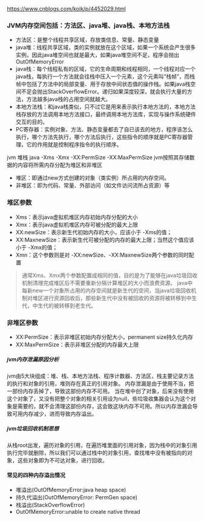 https://www.cnblogs.com/koik/p/4452029.html


### JVM内存空间包括：方法区、java堆、java栈、本地方法栈
* 方法区：是整个线程共享区域，存放类信息、常量、静态变量
* java堆：线程共享区域，类的实例就放在这个区域，如果一个系统会产生很多实例，因此java堆空间也就是最大，如果java堆空间不足，程序会抛出OutOfMemoryError
* java栈：每个线程私有的区域，它的生命周期和线程相同，一个线程对应一个java栈，每执行一个方法就会往栈中压入一个元素，这个元素叫“栈帧”，而栈帧中包括了方法中的局部变量、用于存放中间状态值的操作栈。如果java栈空间不足会抛出StackOverflowError。递归如果深度较深，就会执行大量的方法，方法越多java栈的占用空间就越大。
* 本地方法栈：和java栈类似，只不过它是用来表示执行本地方法的，本地方法栈存放的方法调用本地方法接口，最终调用本地方法库，实现与操作系统硬件交互的目的。
* PC寄存器：实例对象、方法、静态变量都去了自已该去的地方，程序该怎么执行，哪个方法先执行，哪个方法后执行，这些指令的顺序就是PC寄存器管理，它的作用就是控制程序指令的执行顺序。

jvm 堆栈
java  -Xms -Xmx -XX:PermSize -XX:MaxPermSize
jvm按照其存储数据的内容将所需内存分配为堆区和非堆区
* 堆区：即通过new方式创建的对象（类实例）所占用的内存空间。
* 非堆区：即为代码、常量、外部访问（如文件访问流所占资源）等

### 堆区参数
* Xms：表示java虚拟机堆区内存初始内存分配的大小
* Xmx：表示java虚拟机堆区内存可被分配的最大上限
* XX:newSize：表示新生代初始内存的大小，应该小于 -Xms的值；
* XX:MaxnewSize：表示新生代可被分配的内存的最大上限；当然这个值应该小于 -Xmx的值；
* Xmn：这个参数则是对 -XX:newSize、-XX:MaxnewSize两个参数的同时配置
> 通常Xms、Xmx两个参数配置成相同的值，目的是为了能够在java垃圾回收机制清理完成堆区后不需要重新分隔计算堆区的大小而浪费资源。
> java中每新new一个对象所占用的内存空间就是新生代的空间，当java垃圾回收机制对堆区进行资源回收后，那些新生代中没有被回收的资源将被转移到中生代，中生代的被转移到老生代。
### 非堆区参数
* XX:PermSize：表示非堆区初始内存分配大小，permanent size持久化内存
* XX:MaxPermSize：表示非堆区分配的内存最大上限


##### jvm内存泄漏原因分析
jvm由5大块组成：堆、栈、本地方法栈、程序计数器、方法区，栈主要记录方法的执行和对象的引用，堆则存在真正的引用对象。
内存泄漏是由于使用不当，把一部份内存丢掉了，导致这部份内存不可用。
当在堆中创了对象，后来没有使用这个对象了，又没有把整个对象的相关引用设为null，些垃圾收集器会认为这个对象是需要的，就不会清理这部份内存，这会致这块内存不可用。所以内存泄漏会导致可用内存减少，进而导致内存溢出。
##### jvm垃圾回收机制思想
从栈root出发，遍历对象的引用，在遍历堆里面的引用对象，因为栈中的对象引用执行完毕就删除，所以我们可以通过栈中的对象引用，查找堆中没有被指向的对象，这些对象即为不可达对象，进行回收。

#### 常见的四种内存溢出情况
* 堆溢出(OutOfMemoryError:java heap space)
* 持久代溢出(OutOfMemoryError: PermGen space)
* 栈溢出(StackOverflowError)
* OutOfMemoryError:unable to create native thread